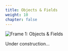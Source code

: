 ```yaml
---
title: Objects & Fields
weight: 10
chapter: false
---
```


![Frame 1: Objects & Fields](/images/Frame%201.png)

Under construction...
